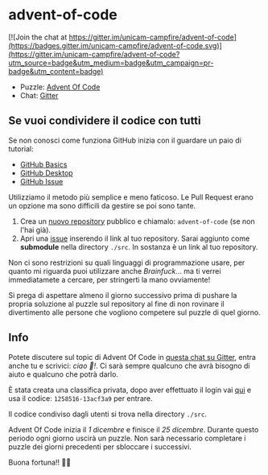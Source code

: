 # advent-of-code

[![Join the chat at https://gitter.im/unicam-campfire/advent-of-code](https://badges.gitter.im/unicam-campfire/advent-of-code.svg)](https://gitter.im/unicam-campfire/advent-of-code?utm_source=badge&utm_medium=badge&utm_campaign=pr-badge&utm_content=badge)

- Puzzle: [Advent Of Code](http://adventofcode.com)
- Chat: [Gitter](https://gitter.im/unicam-campfire/advent-of-code?utm_source=share-link&utm_medium=link&utm_campaign=share-link)

## Se vuoi condividere il codice con tutti

Se non conosci come funziona GitHub inizia con il guardare un paio di tutorial:

- [GitHub Basics](https://www.youtube.com/results?search_query=github+guide)
- [GitHub Desktop](https://www.youtube.com/results?search_query=github+desktop+tutorial)
- [GitHub Issue](https://www.youtube.com/results?search_query=github+issue)

Utilizziamo il metodo più semplice e meno faticoso. Le Pull Request erano un opzione ma sono difficili da gestire se poi sono tante.

1. Crea un [nuovo repository](https://github.com/new) pubblico e chiamalo: `advent-of-code` (se non l'hai già).
2. Apri una [issue](https://github.com/unicam-campfire/advent-of-code/issues/new) inserendo il link al tuo repository. Sarai aggiunto come **submodule** nella directory `./src`. In sostanza è un link al tuo repository.

Non ci sono restrizioni su quali linguaggi di programmazione usare, per quanto mi riguarda puoi utilizzare anche *Brainfuck*... ma ti verrei immediatamete a cercare, per stringerti la mano ovviamente!

Si prega di aspettare almeno il giorno successivo prima di pushare la propria soluzione al puzzle sul repository al fine di non rovinare il divertimento alle persone che vogliono competere sul puzzle di quel giorno.

## Info

Potete discutere sul topic di Advent Of Code in [questa chat su Gitter](https://gitter.im/unicam-campfire/advent-of-code?utm_source=share-link&utm_medium=link&utm_campaign=share-link), entra anche tu e scrivici: _ciao 👋!_. Ci sarà sempre qualcuno che avrà bisogno di aiuto e qualcuno che potrà darlo.

È stata creata una classifica privata, dopo aver effettuato il login vai [qui](https://adventofcode.com/2021/leaderboard/private) e usa il codice: `1258516-13acf3a9` per entrare.

Il codice condiviso dagli utenti si trova nella directory `./src`.

Advent Of Code inizia il *1 dicembre* e finisce il *25 dicembre*. Durante questo periodo ogni giorno uscirà un puzzle. Non sarà necessario completare i puzzle dei giorni precedenti per sbloccare i successivi.

Buona fortuna!! 🐱‍💻
